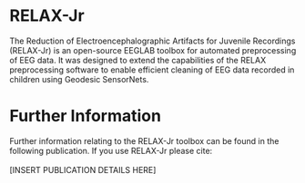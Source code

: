 # RELAX-Jr

The Reduction of Electroencephalographic Artifacts for Juvenile Recordings (RELAX-Jr) is an open-source EEGLAB toolbox for automated preprocessing of EEG data. It was designed to extend the capabilities of the RELAX preprocessing software to enable efficient cleaning of EEG data recorded in children using Geodesic SensorNets.

# Further Information
Further information relating to the RELAX-Jr toolbox can be found in the following publication. If you use RELAX-Jr please cite: <br> <br>
[INSERT PUBLICATION DETAILS HERE]
